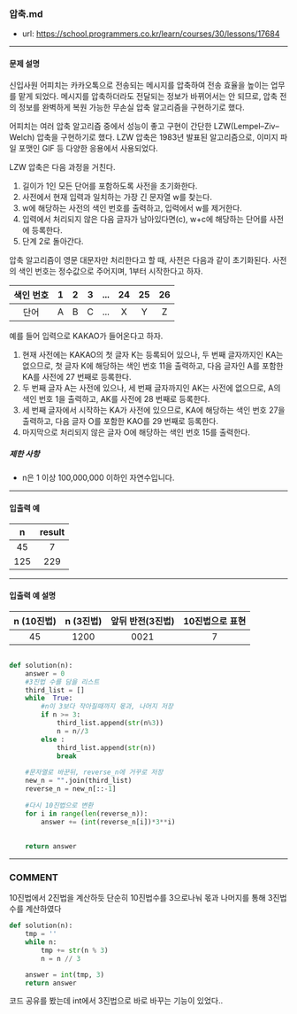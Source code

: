 ### 압축.md

 - url: https://school.programmers.co.kr/learn/courses/30/lessons/17684
 
 --------
 
#### 문제 설명
신입사원 어피치는 카카오톡으로 전송되는 메시지를 압축하여 전송 효율을 높이는 업무를 맡게 되었다. 메시지를 압축하더라도 전달되는 정보가 바뀌어서는 안 되므로, 압축 전의 정보를 완벽하게 복원 가능한 무손실 압축 알고리즘을 구현하기로 했다.

어피치는 여러 압축 알고리즘 중에서 성능이 좋고 구현이 간단한 LZW(Lempel–Ziv–Welch) 압축을 구현하기로 했다. LZW 압축은 1983년 발표된 알고리즘으로, 이미지 파일 포맷인 GIF 등 다양한 응용에서 사용되었다.

LZW 압축은 다음 과정을 거친다.

 1. 길이가 1인 모든 단어를 포함하도록 사전을 초기화한다.
 2. 사전에서 현재 입력과 일치하는 가장 긴 문자열 w를 찾는다.
 3. w에 해당하는 사전의 색인 번호를 출력하고, 입력에서 w를 제거한다.
 4. 입력에서 처리되지 않은 다음 글자가 남아있다면(c), w+c에 해당하는 단어를 사전에 등록한다.
 5. 단계 2로 돌아간다.
 
압축 알고리즘이 영문 대문자만 처리한다고 할 때, 사전은 다음과 같이 초기화된다. 사전의 색인 번호는 정수값으로 주어지며, 1부터 시작한다고 하자.

|색인 번호|1|2|3|...|24|25|26|
|:---:|:---:|:---:|:---:|:---:|:---:|:---:|:---:|
|단어|A|B|C|...|X|Y|Z|

예를 들어 입력으로 KAKAO가 들어온다고 하자.

 1. 현재 사전에는 KAKAO의 첫 글자 K는 등록되어 있으나, 두 번째 글자까지인 KA는 없으므로, 첫 글자 K에 해당하는 색인 번호 11을 출력하고, 다음 글자인 A를 포함한 KA를 사전에 27 번째로 등록한다.
 2. 두 번째 글자 A는 사전에 있으나, 세 번째 글자까지인 AK는 사전에 없으므로, A의 색인 번호 1을 출력하고, AK를 사전에 28 번째로 등록한다.
 3. 세 번째 글자에서 시작하는 KA가 사전에 있으므로, KA에 해당하는 색인 번호 27을 출력하고, 다음 글자 O를 포함한 KAO를 29 번째로 등록한다.
 4. 마지막으로 처리되지 않은 글자 O에 해당하는 색인 번호 15를 출력한다.


##### 제한 사항
 - n은 1 이상 100,000,000 이하인 자연수입니다.
 
--------
 
#### 입출력 예
|n|result|
|:---:|:---:|
|45|7|
|125|229|
 
--------

#### 입출력 예 설명
|n (10진법)|n (3진법)|앞뒤 반전(3진법)|10진법으로 표현|
|:---:|:---:|:---:|:---:|
|45|1200|0021|7|

```python

def solution(n):
    answer = 0
    #3진법 수를 담을 리스트
    third_list = []
    while  True:
        #n이 3보다 작아질때까지 몫과, 나머지 저장
        if n >= 3:
            third_list.append(str(n%3))
            n = n//3
        else :
            third_list.append(str(n))
            break
    
    #문자열로 바꾼뒤, reverse_n에 거꾸로 저장
    new_n = "".join(third_list)
    reverse_n = new_n[::-1]
    
    #다시 10진법으로 변환
    for i in range(len(reverse_n)):
        answer += (int(reverse_n[i])*3**i)
    
    
    return answer

```

------
### COMMENT
10진법에서 2진법을 계산하듯 단순히 10진법수를 3으로나눠 몫과 나머지를 통해 3진법 수를 계산하였다


```python
def solution(n):
    tmp = ''
    while n:
        tmp += str(n % 3)
        n = n // 3

    answer = int(tmp, 3)
    return answer
```
코드 공유를 봤는데 int에서 3진법으로 바로 바꾸는 기능이 있었다..


